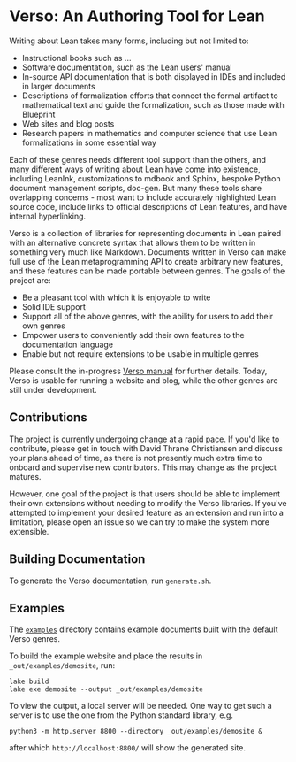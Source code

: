 # Verso: An Authoring Tool for Lean

Writing about Lean takes many forms, including but not limited to:

 * Instructional books such as ...
 * Software documentation, such as the Lean users' manual
 * In-source API documentation that is both displayed in IDEs and included in larger documents
 * Descriptions of formalization efforts that connect the formal artifact to mathematical text and guide the formalization, such as those made with Blueprint
 * Web sites and blog posts
 * Research papers in mathematics and computer science that use Lean formalizations in some essential way

Each of these genres needs different tool support than the others, and many different ways of writing about Lean have come into existence, including LeanInk, customizations to mdbook and Sphinx, bespoke Python document management scripts, doc-gen. But many these tools share overlapping concerns - most want to include accurately highlighted Lean source code, include links to official descriptions of Lean features, and have internal hyperlinking.

Verso is a collection of libraries for representing documents in Lean paired with an alternative concrete syntax that allows them to be written in something very much like Markdown. Documents written in Verso can make full use of the Lean metaprogramming API to create arbitrary new features, and these features can be made portable between genres. The goals of the project are:

 * Be a pleasant tool with which it is enjoyable to write
 * Solid IDE support
 * Support all of the above genres, with the ability for users to add their own genres
 * Empower users to conveniently add their own features to the documentation language
 * Enable but not require extensions to be usable in multiple genres

Please consult the in-progress [Verso manual](https://github.com/leanprover/verso/releases/download/latest/manual.pdf) for further details. Today, Verso is usable for running a website and blog, while the other genres are still under development.

## Contributions

The project is currently undergoing change at a rapid pace. If you'd like to contribute, please get in touch with David Thrane Christiansen and discuss your plans ahead of time, as there is not presently much extra time to onboard and supervise new contributors. This may change as the project matures.

However, one goal of the project is that users should be able to implement their own extensions without needing to modify the Verso libraries. If you've attempted to implement your desired feature as an extension and run into a limitation, please open an issue so we can try to make the system more extensible.

## Building Documentation

To generate the Verso documentation, run `generate.sh`.

## Examples

The [`examples`](./examples) directory contains example documents built with the default Verso genres.

To build the example website and place the results in `_out/examples/demosite`, run:
```
lake build
lake exe demosite --output _out/examples/demosite
```

To view the output, a local server will be needed. One way to get such a server is to use the one from the Python standard library, e.g.
```
python3 -m http.server 8800 --directory _out/examples/demosite &
```
after which `http://localhost:8800/` will show the generated site.
